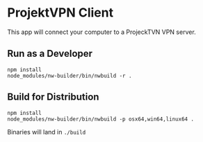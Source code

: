# ProjektVPN Client

This app will connect your computer to a ProjeckTVN VPN server.

## Run as a Developer

```
npm install
node_modules/nw-builder/bin/nwbuild -r .
```

## Build for Distribution

```
npm install
node_modules/nw-builder/bin/nwbuild -p osx64,win64,linux64 .
```

Binaries will land in `./build`
